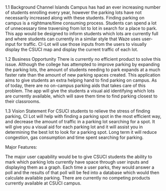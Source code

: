 1.1 Background
Channel Islands Campus has had an ever increasing number of students enrolling every year, however the parking lots have not necessarily increased along with these students.  Finding parking on campus is a nightmare/time consuming process. Students can spend a lot of unnecessary time traversing from lot to lot in search for a place to park. This app would be designed to inform students which lots are currently full and where students can currently in a similar style that Waze uses user-input for traffic. CI-Lot will use those inputs from the users to visually display the CSUCI map and display the current traffic of each lot.


1.2 Business Opportunity
There is currently no efficient product to solve this issue. Although the college has attempted to improve parking by expanding the parking lots, the amount of students needing to park expands at a much faster rate than the amount of new parking spaces created. This application aims to give students an extra helping hand to find parking on campus. As of today, there are no on-campus parking aids that takes care of this problem. The app will give the students a visual aid identifying which lots are currently available, which will save them time to find parking closest to their classrooms.




1.3 Vision Statement
For CSUCI students to relieve the stress of finding parking, CI Lot will help with finding  a parking spot in the most efficient way, and decrease the amount of traffic in a parking lot searching for a spot. It will give you a visual aid for each parking lot and it will assist you in determining the best lot to look for a parking spot.
Long term it will reduce congestion, gas consumption and time spent searching for parking.


Major Features:

The major user capability would be to give CSUCI students the ability to mark which parking lots currently have space through user inputs and displaying them as a graph. Each time a user parks, they would answer a poll and the results of that poll will be fed into a database which would then calculate available parking. There are currently no competing products currently available at CSUCI campus. 
